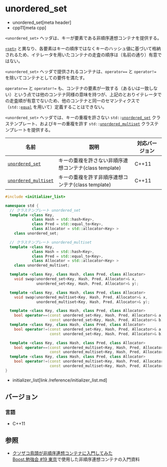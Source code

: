 # unordered_set
* unordered_set[meta header]
* cpp11[meta cpp]

`<unordered_set>` ヘッダは、キーが要素である非順序連想コンテナを提供する。

[`<set>`](/reference/set.md) と異なり、各要素はキーの順序ではなくキーのハッシュ値に基づいて格納されるため、イテレータを用いたコンテナの走査の順序は（名前の通り）有意ではない。

`<unordered_set>` ヘッダで提供されるコンテナは、`operator==` と `operator!=` を除いてコンテナとしての要件を満たす。

`operator==` と `operator!=` も、コンテナの要素が一致する（あるいは一致しない）という点では他のコンテナ同様の意味を持つが、上記のとおりイテレータでの走査順が有意でないため、他のコンテナと同一のセマンティクスで（`std::`[`equal`](/reference/algorithm/equal.md) を用いて）定義することはできない。

`<unordered_set>` ヘッダでは、キーの重複を許さない `std::`[`unordered_set`](unordered_set/unordered_set.md) クラステンプレート、およびキーの重複を許す `std::`[`unordered_multiset`](unordered_set/unordered_multiset.md) クラステンプレートを提供する。


| 名前 | 説明 | 対応バージョン |
|---------------------------------------------------------------|--------------------------------------------------------|-------|
| [`unordered_set`](unordered_set/unordered_set.md)           | キーの重複を許さない非順序連想コンテナ(class template) | C++11 |
| [`unordered_multiset`](unordered_set/unordered_multiset.md) | キーの重複を許す非順序連想コンテナ(class template)     | C++11 |


```cpp
#include <initializer_list>

namespace std {
  // クラステンプレート unordered_set
  template <class Key,
            class Hash = std::hash<Key>,
            class Pred = std::equal_to<Key>,
            class Allocator = std::allocator<Key> >
    class unordered_set;

  // クラステンプレート unordered_multiset
  template <class Key,
            class Hash = std::hash<Key>,
            class Pred = std::equal_to<Key>,
            class Allocator = std::allocator<Key> >
    class unordered_multiset;

  template <class Key, class Hash, class Pred, class Allocator>
    void swap(unordered_set<Key, Hash, Pred, Allocator>& x,
              unordered_set<Key, Hash, Pred, Allocator>& y);

  template <class Key, class Hash, class Pred, class Allocator>
    void swap(unordered_multiset<Key, Hash, Pred, Allocator>& x,
              unordered_multiset<Key, Hash, Pred, Allocator>& y);

  template <class Key, class Hash, class Pred, class Allocator>
    bool operator==(const unordered_set<Key, Hash, Pred, Allocator>& a,
                    const unordered_set<Key, Hash, Pred, Allocator>& b);
  template <class Key, class Hash, class Pred, class Allocator>
    bool operator!=(const unordered_set<Key, Hash, Pred, Allocator>& a,
                    const unordered_set<Key, Hash, Pred, Allocator>& b);

  template <class Key, class Hash, class Pred, class Allocator>
    bool operator==(const unordered_multiset<Key, Hash, Pred, Allocator>& a,
                    const unordered_multiset<Key, Hash, Pred, Allocator>& b);
  template <class Key, class Hash, class Pred, class Allocator>
    bool operator!=(const unordered_multiset<Key, Hash, Pred, Allocator>& a,
                    const unordered_multiset<Key, Hash, Pred, Allocator>& b);
}
```
* initializer_list[link /reference/initializer_list.md]

## バージョン
### 言語
- C++11


## 参照
- [クソザコ鳥頭が非順序連想コンテナに入門してみた](http://www.slideshare.net/kariya_mitsuru/ss-55842496)  
	[Boost.勉強会 #19 東京](https://boostjp.github.io/study_meeting/study19.html)で使用した非順序連想コンテナの入門資料

